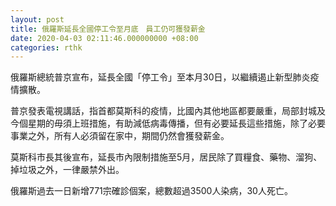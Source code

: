 ```yaml
---
layout: post
title: 俄羅斯延長全國停工令至月底　員工仍可獲發薪金
date: 2020-04-03 02:11:46.000000000 +08:00
categories: rthk
---
```


俄羅斯總統普京宣布，延長全國「停工令」至本月30日，以繼續遏止新型肺炎疫情擴散。

普京發表電視講話，指首都莫斯科的疫情，比國內其他地區都要嚴重，局部封城及今個星期的毋須上班措施，有助減低病毒傳播，但有必要延長這些措施，除了必要事業之外，所有人必須留在家中，期間仍然會獲發薪金。

莫斯科市長其後宣布，延長市內限制措施至5月，居民除了買糧食、藥物、溜狗、掉垃圾之外，一律嚴禁外出。

俄羅斯過去一日新增771宗確診個案，總數超過3500人染病，30人死亡。
